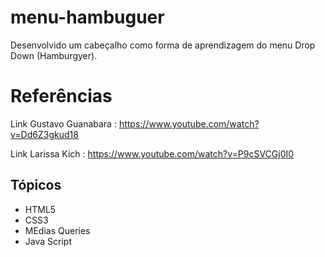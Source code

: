 # menu-hambuguer
Desenvolvido um cabeçalho como forma de aprendizagem do menu Drop Down (Hamburgyer).

# Referências

Link Gustavo Guanabara : https://www.youtube.com/watch?v=Dd6Z3gkud18

Link Larissa Kich : https://www.youtube.com/watch?v=P9cSVCGj0I0

## Tópicos
- HTML5
- CSS3
- MEdias Queries
- Java Script
